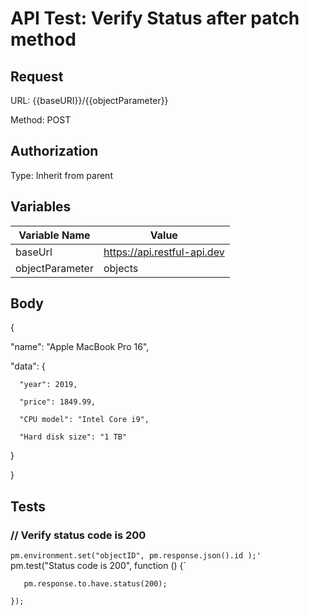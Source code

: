 # API Test: Verify Status after patch method

## Request

URL: {{baseURI}}/{{objectParameter}}

Method: POST

## Authorization

Type: Inherit from parent


## Variables

|Variable Name  |	Value                               |
|---------------|---------------------------------------|
|baseUrl	    |https://api.restful-api.dev            |
|objectParameter|objects                                |


## Body

{
 
   "name": "Apple MacBook Pro 16",
   
   "data": {
   
      "year": 2019,
      
      "price": 1849.99,
      
      "CPU model": "Intel Core i9",
      
      "Hard disk size": "1 TB"
   
   }

}


## Tests
### // Verify status code is 200
`pm.environment.set("objectID", pm.response.json().id );'
`pm.test("Status code is 200", function () {`

 `   pm.response.to.have.status(200);`

`});`


